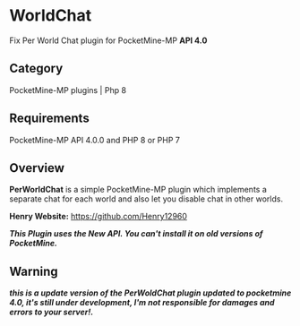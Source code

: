 # WorldChat

Fix Per World Chat plugin for PocketMine-MP **API 4.0**

## Category

PocketMine-MP plugins | Php 8

## Requirements

PocketMine-MP API 4.0.0 and PHP 8 or PHP 7

## Overview

**PerWorldChat** is a simple PocketMine-MP plugin which implements a separate chat for each world and also let you disable chat in other worlds.

**Henry Website:** https://github.com/Henry12960

***This Plugin uses the New API. You can't install it on old versions of PocketMine.***

## Warning

***this is a update version of the PerWoldChat plugin updated to pocketmine 4.0, it's still under development, I'm not responsible for damages and errors to your server!.***
